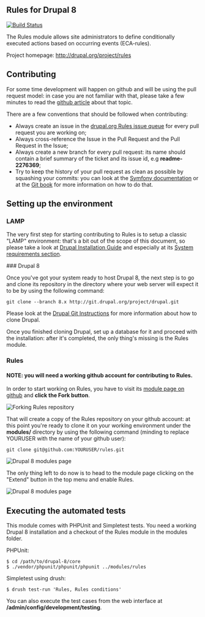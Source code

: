 Rules for Drupal 8
------------------

[![Build Status](https://travis-ci.org/fago/rules.svg?branch=8.x-3.x)](https://travis-ci.org/fago/rules)

The Rules module allows site administrators to define conditionally executed
actions based on occurring events (ECA-rules).

Project homepage: http://drupal.org/project/rules

Contributing
------------

For some time development will happen on github and will be using the pull request model: in case you are not familiar with that, please take a few minutes to read the [github article](https://help.github.com/articles/using-pull-requests) about that topic.

There are a few conventions that should be followed when contributing:

* Always create an issue in the [drupal.org Rules issue queue](http://drupal.org/project/issues/rules) for every pull request you are working on;
* Always cross-reference the Issue in the Pull Request and the Pull Request in the Issue;
* Always create a new branch for every pull request: its name should contain a brief summary of the ticket and its issue id, e.g **readme-2276369**;
* Try to keep the history of your pull request as clean as possible by squashing your commits: you can look at the [Symfony documentation](http://symfony.com/doc/current/cmf/contributing/commits.html) or at the [Git book](http://git-scm.com/book/en/Git-Tools-Rewriting-History#Changing-Multiple-Commit-Messages) for more information on how to do that.

Setting up the environment
--------------------------

### LAMP

The very first step for starting contributing to Rules is to setup a classic "LAMP" environment: that's a bit out of the scope of this document, so please take a look at [Drupal Installation Guide](https://drupal.org/documentation/install) and especially at its [System requirements section](https://drupal.org/requirements).

### Drupal 8

Once you've got your system ready to host Drupal 8, the next step is to go and clone its repository in the directory where your web server will expect it to be by using the following command:

```git clone --branch 8.x http://git.drupal.org/project/drupal.git```

Please look at the [Drupal Git Instructions](https://drupal.org/project/drupal/git-instructions) for more information about how to clone Drupal.

Once you finished cloning Drupal, set up a database for it and proceed with the installation: after it's completed, the only thing's missing is the Rules module.

### Rules

#### NOTE: you will need a working github account for contributing to Rules.

In order to start working on Rules, you have to visit its [module page on github](https://github.com/fago/rules) and **click the Fork button**.

![Forking Rules repository](docs/setup__original_repository.jpg)

That will create a copy of the Rules repository on your github account: at this point you're ready to clone it on your working environment under the **modules/** directory by using the following command (minding to replace YOURUSER with the name of your github user):

```git clone git@github.com:YOURUSER/rules.git```

![Drupal 8 modules page](docs/setup__forked_repository.jpg)

The only thing left to do now is to head to the module page clicking on the "Extend" button in the top menu and enable Rules.

![Drupal 8 modules page](docs/setup__enable_module.jpg)

Executing the automated tests
-----------------------------

This module comes with PHPUnit and Simpletest tests. You need a working Drupal 8 installation and a checkout of the Rules module in the modules folder.

PHPUnit:

    $ cd /path/to/drupal-8/core
    $ ./vendor/phpunit/phpunit/phpunit ../modules/rules

Simpletest using drush:

    $ drush test-run 'Rules, Rules conditions'

You can also execute the test cases from the web interface at **/admin/config/development/testing**.
